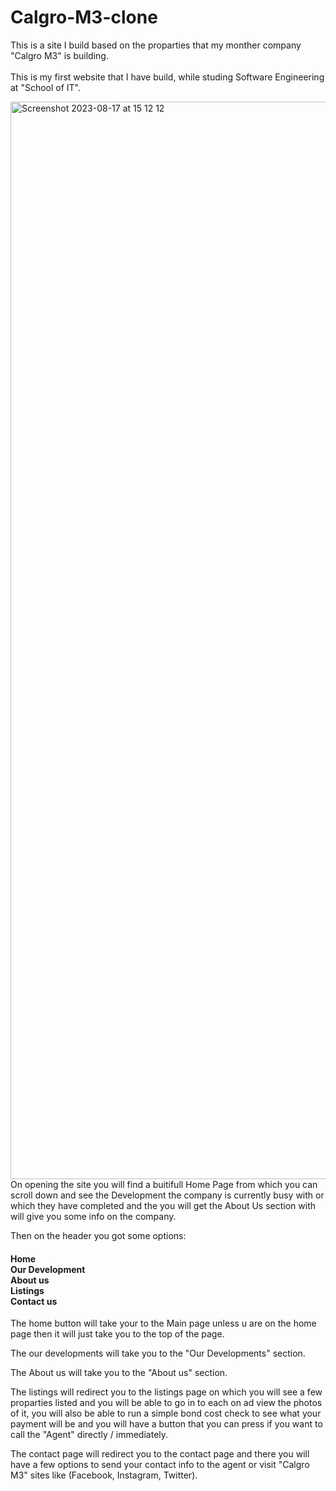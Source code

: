 # Calgro-M3-clone

This is a site I build based on the proparties that my monther company "Calgro M3" is building.
<br>
<br>
This is my first website that I have build, while studing Software Engineering at "School of IT".

<img width="1724" alt="Screenshot 2023-08-17 at 15 12 12" src="https://github.com/jarredc23/Calgro-M3-clone/assets/131195538/a7570d4a-94f5-42ea-b48f-24e9c20de476">
<br>
On opening the site you will find a buitifull Home Page from which you can scroll down and see the Development the company is currently busy with or which they have completed and the you will get the About Us section with will give you some info on the company.

Then on the header you got some options:
<h4>
Home
<br>
Our Development
<br>
About us
<br>
Listings
<br>
Contact us
</h4>

The home button will take your to the Main page unless u are on the home page then it will just take you to the top of the page.

The our developments will take you to the "Our Developments" section.

The About us will take you to the "About us" section.

The listings will redirect you to the listings page on which you will see a few proparties listed and you will be able to go in to each on ad view the photos of it, you will also be able to run a simple bond cost check to see what your payment will be and you will have a button that you can press if you want to call the "Agent" directly / immediately.

The contact page will redirect you to the contact page and there you will have a few options to send your contact info to the agent or visit "Calgro M3" sites like (Facebook, Instagram, Twitter).

